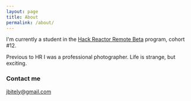 ```yaml
---
layout: page
title: About
permalink: /about/
---
```


I'm currently a student in the [Hack Reactor Remote Beta](http://www.hackreactor.com/remote-beta/) program, cohort #12.

Previous to HR I was a professional photographer. Life is strange, but exciting.

### Contact me

[jbitely@gmail.com](mailto:jbitely@gmail.com)
